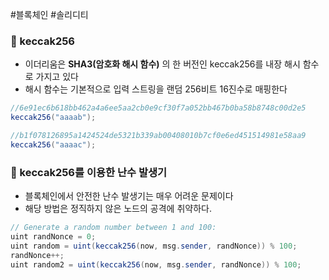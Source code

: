 ---
---

#블록체인 #솔리디티 
### 📌 keccak256
+ 이더리움은 **SHA3(암호화 해시 함수)** 의 한 버전인 keccak256를 내장 해시 함수로 가지고 있다
+ 해시 함수는 기본적으로 입력 스트링을 랜덤 256비트 16진수로 매핑한다

```Java
//6e91ec6b618bb462a4a6ee5aa2cb0e9cf30f7a052bb467b0ba58b8748c00d2e5
keccak256("aaaab");

//b1f078126895a1424524de5321b339ab00408010b7cf0e6ed451514981e58aa9
keccak256("aaaac");
```
### 📌 keccak256를 이용한 난수 발생기
+ 블록체인에서 안전한 난수 발생기는 매우 어려운 문제이다
+ 해당 방법은 정직하지 않은 노드의 공격에 취약하다.

```Java
// Generate a random number between 1 and 100:  
uint randNonce = 0;  
uint random = uint(keccak256(now, msg.sender, randNonce)) % 100;  
randNonce++;  
uint random2 = uint(keccak256(now, msg.sender, randNonce)) % 100;
```
